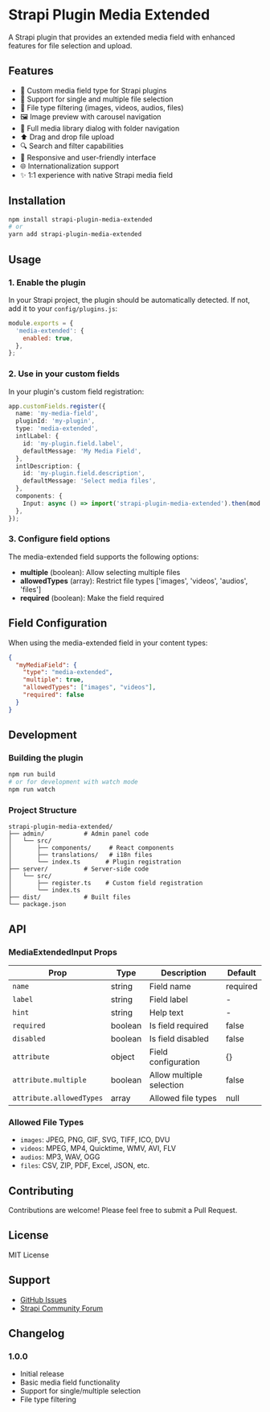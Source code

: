 # Strapi Plugin Media Extended

A Strapi plugin that provides an extended media field with enhanced features for file selection and upload.

## Features

- 🎨 Custom media field type for Strapi plugins
- 📁 Support for single and multiple file selection
- 🎯 File type filtering (images, videos, audios, files)
- 🖼️ Image preview with carousel navigation
- 📂 Full media library dialog with folder navigation
- ⬆️ Drag and drop file upload
- 🔍 Search and filter capabilities
- 📱 Responsive and user-friendly interface
- 🌐 Internationalization support
- ✨ 1:1 experience with native Strapi media field

## Installation

```bash
npm install strapi-plugin-media-extended
# or
yarn add strapi-plugin-media-extended
```

## Usage

### 1. Enable the plugin

In your Strapi project, the plugin should be automatically detected. If not, add it to your `config/plugins.js`:

```javascript
module.exports = {
  'media-extended': {
    enabled: true,
  },
};
```

### 2. Use in your custom fields

In your plugin's custom field registration:

```typescript
app.customFields.register({
  name: 'my-media-field',
  pluginId: 'my-plugin',
  type: 'media-extended',
  intlLabel: {
    id: 'my-plugin.field.label',
    defaultMessage: 'My Media Field',
  },
  intlDescription: {
    id: 'my-plugin.field.description',
    defaultMessage: 'Select media files',
  },
  components: {
    Input: async () => import('strapi-plugin-media-extended').then(mod => mod.MediaExtendedInput),
  },
});
```

### 3. Configure field options

The media-extended field supports the following options:

- **multiple** (boolean): Allow selecting multiple files
- **allowedTypes** (array): Restrict file types ['images', 'videos', 'audios', 'files']
- **required** (boolean): Make the field required

## Field Configuration

When using the media-extended field in your content types:

```json
{
  "myMediaField": {
    "type": "media-extended",
    "multiple": true,
    "allowedTypes": ["images", "videos"],
    "required": false
  }
}
```

## Development

### Building the plugin

```bash
npm run build
# or for development with watch mode
npm run watch
```

### Project Structure

```
strapi-plugin-media-extended/
├── admin/           # Admin panel code
│   └── src/
│       ├── components/     # React components
│       ├── translations/   # i18n files
│       └── index.ts       # Plugin registration
├── server/          # Server-side code
│   └── src/
│       ├── register.ts    # Custom field registration
│       └── index.ts
├── dist/            # Built files
└── package.json
```

## API

### MediaExtendedInput Props

| Prop | Type | Description | Default |
|------|------|-------------|---------|
| `name` | string | Field name | required |
| `label` | string | Field label | - |
| `hint` | string | Help text | - |
| `required` | boolean | Is field required | false |
| `disabled` | boolean | Is field disabled | false |
| `attribute` | object | Field configuration | {} |
| `attribute.multiple` | boolean | Allow multiple selection | false |
| `attribute.allowedTypes` | array | Allowed file types | null |

### Allowed File Types

- `images`: JPEG, PNG, GIF, SVG, TIFF, ICO, DVU
- `videos`: MPEG, MP4, Quicktime, WMV, AVI, FLV
- `audios`: MP3, WAV, OGG
- `files`: CSV, ZIP, PDF, Excel, JSON, etc.

## Contributing

Contributions are welcome! Please feel free to submit a Pull Request.

## License

MIT License

## Support

- [GitHub Issues](https://github.com/yourusername/strapi-plugin-media-extended/issues)
- [Strapi Community Forum](https://forum.strapi.io/)

## Changelog

### 1.0.0
- Initial release
- Basic media field functionality
- Support for single/multiple selection
- File type filtering